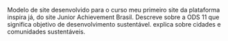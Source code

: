 Modelo de site desenvolvido para o curso meu primeiro site da plataforma inspira já, do site Junior Achievement Brasil.
Descreve sobre a ODS 11 que significa objetivo de desenvolvimento sustentável.
explica sobre cidades e comunidades sustentáveis.

